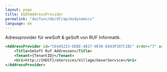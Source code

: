 ```yaml
---
layout: page
title: EGDVAddressProvider
permalink: "docfunc/de/df/ap/msdynamics"
language: de
---
```


Adressprovider für wwSoft & geSoft von RUF Informatik.

```xml
<AddressProvider id="C6445223-DEBE-4817-9E50-E843F507C1BC" order="7" active="false">
    <Title>GeSoft Ruf Addressen</Title>
    <Tenant>{TenantID}</Tenant>
    <Uri>http://{HOST}/eServices/Village/GeverService</Uri>
</AddressProvider>
```